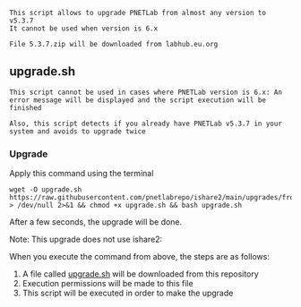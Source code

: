 ```linux
This script allows to upgrade PNETLab from almost any version to v5.3.7
It cannot be used when version is 6.x

File 5.3.7.zip will be downloaded from labhub.eu.org
```

## upgrade.sh

`This script cannot be used in cases where PNETLab version is 6.x: An error message will be displayed and the script execution will be finished`

`Also, this script detects if you already have PNETLab v5.3.7 in your system and avoids to upgrade twice`

### Upgrade

Apply this command using the terminal

```linux
wget -O upgrade.sh https://raw.githubusercontent.com/pnetlabrepo/ishare2/main/upgrades/from_any_to_5.3.7/upgrade.sh > /dev/null 2>&1 && chmod +x upgrade.sh && bash upgrade.sh
```

After a few seconds, the upgrade will be done.

Note: This upgrade does not use ishare2:

When you execute the command from above, the steps are as follows:

1) A file called [upgrade.sh](https://raw.githubusercontent.com/pnetlabrepo/ishare2/main/upgrades/from_any_to_5.3.7/upgrade.sh) will be downloaded from this repository
2) Execution permissions will be made to this file
3) This script will be executed in order to make the upgrade
